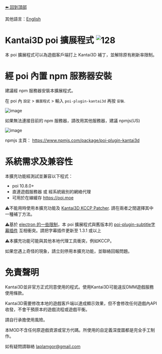[⬅️ 回到頂部](https://github.com/laplamgor/kantai3d)

其他語言：[English](https://github.com/laplamgor/kantai3d-poi-plugin/blob/master/README.md)

# Kantai3D poi 擴展程式 ![128](https://user-images.githubusercontent.com/11514317/103167807-40271080-4869-11eb-97b1-db51d5d39a0c.png)

本 poi 擴展程式可以為遊戲客戶端打上 Kantai3D 補丁，並解除原有刷新率限制。



# 經 poi 內置 npm 服務器安裝
建議經 npm 服務器安裝本擴展程式。

在 poi 內 `設定` > `擴展程式` > 輸入 `poi-plugin-kantai3d` 再按 `安裝`.

![image](https://user-images.githubusercontent.com/11514317/166282852-d79490e0-cacd-46b0-b948-a54b36f1ccc8.png)

如果無法連接目前的 npm 服務器，請改用其他服務器，建議 npmjs(US)

![image](https://user-images.githubusercontent.com/11514317/166285083-bce7087c-a503-4f59-a913-a2d4d738ebbf.png)


npmjs 主頁： https://www.npmjs.com/package/poi-plugin-kantai3d


# 系統需求及兼容性
本擴充功能經測試並兼容以下程式：
* poi 10.8.0+
* 直連遊戲服務器 或 經系統級別的網絡代理
* 可用於在線緩存 https://ooi.moe

⚠️不能用時使用本擴充功能及 [Kantai3D KCCP Patcher](https://github.com/laplamgor/kantai3d-kccp-patcher). 
請在兩者之間選擇其中一種補丁方法。

⚠️基於 [electron 的一些限制](https://github.com/electron/electron/issues/10478)，本 poi 擴展程式與舊版本的 [poi-plugin-subtitle字幕插件](https://github.com/kcwikizh/poi-plugin-subtitle) 互相衝突。請把字幕插件更新至 1.3.1 或以上

⚠️本擴充功能可能與其他本地代理工具衝突，例如KCCP。

如果您遇上奇怪的現象，請立刻停用本擴充功能，並聯絡回報問題。


# 免責聲明
Kantai3D並非官方正式同意使用的程式。使用Kantai3D可能違反DMM遊戲服務使用條款。

Kantai3D需要修改本地的遊戲客戶端以達成顯示效果，但不會修改任何遊戲內API收發，不會干預原本的遊戲流程或遊戲平衡。

請自行承擔使用風險。

本MOD不含任何原遊戲資源或官方代碼。所使用的自定義深度圖都是完全手工制作。

如有疑問請聯絡 laplamgor@gmail.com
